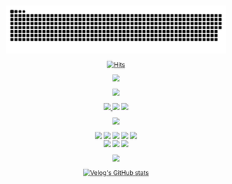 <div align="center">

![snake gif](https://github.com/JunTaeHahm/JunTaeHahm/blob/output/github-contribution-grid-snake.svg)
  
[![Hits](https://hits.seeyoufarm.com/api/count/incr/badge.svg?url=https%3A%2F%2Fgithub.com%2FJunTaeHahm&count_bg=%230C1117&title_bg=%230C1117&icon=cloudsmith.svg&icon_color=%23FFFFFF&title=Hello%21&edge_flat=false)](https://hits.seeyoufarm.com)

<img src="https://i.pinimg.com/originals/0b/5c/c0/0b5cc024841accd9a31a7b2daeb0e57b.gif" width="500"/><br />



<img src="https://capsule-render.vercel.app/api?type=transparent&section=footer&text=Channel&fontColor=59c251&fontSize=45&fontAlignY=70" height="50" /><br />

<span>
<a href="mailto:jth5287@icloud.com,ahuuae_@kakao.com,jth5287@naver.com"><img src="https://img.shields.io/badge/Mail-ffffff?style=for-the-badge&logo=apple&logoColor=black">
</a>
<a href="https://velog.io/@ahuuae"><img src="https://img.shields.io/badge/Velog-ffffff?style=for-the-badge&logo=Velog&logoColor=black"/></a>
<a href="https://www.instagram.com/ahuuae/"><img src="https://img.shields.io/badge/Instagram-ffffff?style=for-the-badge&logo=Instagram&logoColor=black"/></a><br />

<img src="https://capsule-render.vercel.app/api?type=transparent&section=footer&text=Skill&fontColor=59c251&fontSize=45&fontAlignY=70" height="50" /><br />

<img src="https://img.shields.io/badge/HTML5-ffffff?style=for-the-badge&logo=HTML5&logoColor=E34F26"/>
<img src="https://img.shields.io/badge/CSS3-ffffff?style=for-the-badge&logo=CSS3&logoColor=1572B6"/>
<img src="https://img.shields.io/badge/JavaScript-ffffff?style=for-the-badge&logo=JavaScript&logoColor=F7DF1E"/>
<img src="https://img.shields.io/badge/TypeScript-ffffff?style=for-the-badge&logo=TypeScript&logoColor=#3178C6"/>
  <img src="https://img.shields.io/badge/React-ffffff?style=for-the-badge&logo=react&logoColor=61DAFB"/>
<br />
<img src="https://img.shields.io/badge/Visual Studio Code-ffffff?style=for-the-badge&logo=Visual Studio Code&logoColor=007ACC"/>
<img src="https://img.shields.io/badge/GitHub-ffffff?style=for-the-badge&logo=GitHub&logoColor=white"/>
<img src="https://img.shields.io/badge/Figma-ffffff?style=for-the-badge&logo=Figma&logoColor=F24E1E"/><br />

<img src="https://capsule-render.vercel.app/api?type=transparent&section=footer&text=Post&fontColor=59c251&fontSize=45&fontAlignY=70" height="50" /><br />

[![Velog's GitHub stats](https://velog-readme-stats.vercel.app/api?name=ahuuae&color=white)](https://velog.io/@ahuuae)

</div>
